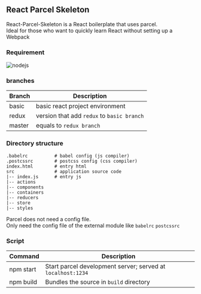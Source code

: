 ## React Parcel Skeleton

React-Parcel-Skeleton is a React boilerplate that uses parcel.  
Ideal for those who want to quickly learn React without setting up a Webpack

### Requirement
![nodejs](https://img.shields.io/badge/nodejs-%3E%3D%208.x-red.svg)

### branches
|Branch|Description|
|--|--|
|basic|basic react project environment|
|redux|version that add `redux` to `basic branch`|
|master|equals to `redux branch`|

### Directory structure
```
.babelrc          # babel config (js compiler)
.postcssrc        # postcss config (css compiler)
index.html        # entry html
src               # application source code
|-- index.js      # entry js
|-- actions
|-- components
|-- containers
|-- reducers
|-- store
|-- styles
```
Parcel does not need a config file.  
Only need the config file of the external module like `babelrc` `postcssrc`

### Script
|Command|Description|
|--|--|
|npm start|Start parcel development server; served at `localhost:1234`|
|npm build|Bundles the source in `build` directory|


